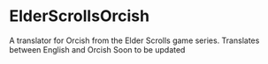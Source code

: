 # ElderScrollsOrcish
A translator for Orcish from the Elder Scrolls game series. Translates between English and Orcish
Soon to be updated
